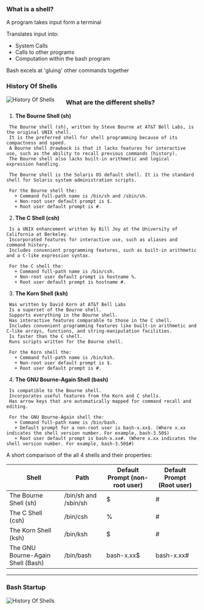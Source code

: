 ### What is a shell?
  
 A program takes input form a terminal
  
 Translates input into:
 
  + System Calls
  + Calls to other programs
  + Computation within the bash program
  
  Bash excels at 'gluing' other commands together
  
### History Of Shells
   
   <img src="https://raw.githubusercontent.com/ianmiell/introduction-to-bash/master/slides/images/shell_history.png"
     alt="History Of Shells"
     style="float: left; margin-right: 30px;" />
  
### What are the different shells?
   
   1. **The Bourne Shell (sh)**
   
     The Bourne shell (sh), written by Steve Bourne at AT&T Bell Labs, is the original UNIX shell. 
     It is the preferred shell for shell programming because of its compactness and speed.
     A Bourne shell drawback is that it lacks features for interactive use, such as the ability to recall previous commands (history). 
     The Bourne shell also lacks built-in arithmetic and logical expression handling.

     The Bourne shell is the Solaris OS default shell. It is the standard shell for Solaris system administration scripts. 
   
     For the Bourne shell the:
       + Command full-path name is /bin/sh and /sbin/sh.
       + Non-root user default prompt is $.
       + Root user default prompt is #.
   
   
   2. **The C Shell (csh)**

     Is a UNIX enhancement written by Bill Joy at the University of California at Berkeley.
     Incorporated features for interactive use, such as aliases and command history.
     Includes convenient programming features, such as built-in arithmetic and a C-like expression syntax.
     
     For the C shell the:
       + Command full-path name is /bin/csh.
       + Non-root user default prompt is hostname %.
       + Root user default prompt is hostname #.
       
   3. **The Korn Shell (ksh)**

     Was written by David Korn at AT&T Bell Labs
     Is a superset of the Bourne shell.
     Supports everything in the Bourne shell.
     Has interactive features comparable to those in the C shell.
     Includes convenient programming features like built-in arithmetic and C-like arrays, functions, and string-manipulation facilities.
     Is faster than the C shell.
     Runs scripts written for the Bourne shell.

     For the Korn shell the:
       + Command full-path name is /bin/ksh.
       + Non-root user default prompt is $.
       + Root user default prompt is #.
       
   4. **The GNU Bourne-Again Shell (bash)**

     Is compatible to the Bourne shell.
     Incorporates useful features from the Korn and C shells.
     Has arrow keys that are automatically mapped for command recall and editing.

     For the GNU Bourne-Again shell the:
       + Command full-path name is /bin/bash.
       + Default prompt for a non-root user is bash-x.xx$. (Where x.xx indicates the shell version number. For example, bash-3.50$)
       + Root user default prompt is bash-x.xx#. (Where x.xx indicates the shell version number. For example, bash-3.50$#)
       
   A short comparison of the all 4 shells and their properties:
   
       
       
   |         Shell	                     |           Path	              |   Default Prompt (non-root user) |	Default Prompt (Root user)|
   |-------------------------------------|------------------------------|----------------------------------|----------------------------|
   |    The Bourne Shell (sh)	           |     /bin/sh and /sbin/sh	    |        $                         |   	  #                     |
   |    The C Shell (csh)	               |     /bin/csh	                |        %	                       |      #                     |
   |    The Korn Shell (ksh)	           |     /bin/ksh	                |        $	                       |      #                     |
   |    The GNU Bourne-Again Shell (Bash)|     /bin/bash	              |        bash-x.xx$	               |     bash-x.xx#             |
   --------------------------------------------------------------------------------------------------------------------------------------


### Bash Startup

  <img src="https://raw.githubusercontent.com/ianmiell/introduction-to-bash/master/slides/images/bash_startup.png"
     alt="History Of Shells"
     style="float: left; margin-right: 30px;" />
